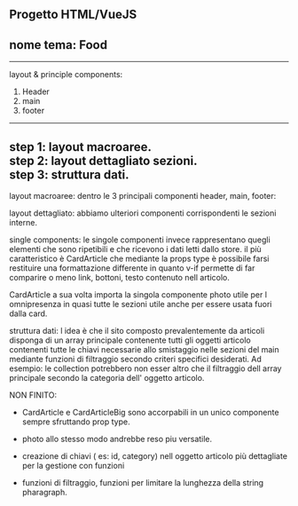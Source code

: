 Progetto HTML/VueJS
--------------------
nome tema: Food
--------------------
--------------------

layout & principle components:
1. Header
2. main
3. footer
------------------------------
step 1: layout macroaree. <br>
step 2: layout dettagliato sezioni. <br>
step 3: struttura dati.
------------------------------

layout macroaree:
dentro le 3 principali componenti header, main, footer:

layout dettagliato:
abbiamo ulteriori componenti corrispondenti le sezioni interne.

single components:
le singole componenti invece rappresentano quegli elementi che sono ripetibili e che ricevono i dati letti dallo store.
il più caratteristico è CardArticle che mediante la props type è possibile farsi restituire una formattazione differente in quanto v-if permette di far comparire o meno link, bottoni, testo contenuto nell articolo.

CardArticle a sua volta importa la singola componente photo utile per l omnipresenza in quasi tutte le sezioni utile anche per essere usata fuori dalla card.

struttura dati: 
l idea è che il sito composto prevalentemente da articoli disponga di un array principale contenente tutti gli oggetti articolo contenenti tutte le chiavi necessarie allo smistaggio nelle sezioni del main mediante funzioni di filtraggio secondo criteri specifici desiderati.
Ad esempio: le collection potrebbero non esser altro che il filtraggio dell array principale secondo la categoria dell' oggetto articolo.



NON FINITO:

- CardArticle e CardArticleBig sono accorpabili in un unico componente sempre sfruttando prop type.

- photo allo stesso modo andrebbe reso piu versatile.

- creazione di chiavi ( es: id, category) nell oggetto articolo più dettagliate per la gestione con funzioni

- funzioni di filtraggio, funzioni per limitare la lunghezza della string pharagraph.